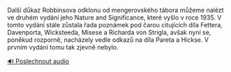 
Další důkaz Robbinsova odklonu od mengerovského tábora můžeme nalézt ve druhém vydání jeho Nature and Significance, které vyšlo v roce 1935. V tomto vydání stále zůstala řada poznámek pod čarou citujících díla Fettera, Davenporta, Wicksteeda, Misese a Richarda von Strigla, avšak nyní se, poněkud rozporně, nacházely vedle odkazů na díla Pareta a Hickse. V prvním vydání tomu tak zjevně nebylo.

[🔊 Poslechnout audio](/data/7-paragraphs/audio/chapter_182/para_004-Dal-dkaz-Robbinsova-odklonu-od-mengerovskho-t.mp3)
